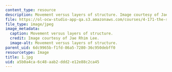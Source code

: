 ```yaml
---
content_type: resource
description: Movement versus layers of structure. Image courtesy of Jae Rhim Lee.
file: https://ol-ocw-studio-app-qa.s3.amazonaws.com/courses/4-171-the-space-between-workshop-fall-2004/a5b0a4ca6c48aab2ddd2e12e88c2ca45_1.jpg
file_type: image/jpeg
image_metadata:
  caption: Movement versus layers of structure.
  credit: Image courtesy of Jae Rhim Lee.
  image-alt: Movement versus layers of structure.
parent_uid: 6dc9965b-f1fd-86a5-7280-36c950debff0
resourcetype: Image
title: 1.jpg
uid: a5b0a4ca-6c48-aab2-ddd2-e12e88c2ca45
---
```

